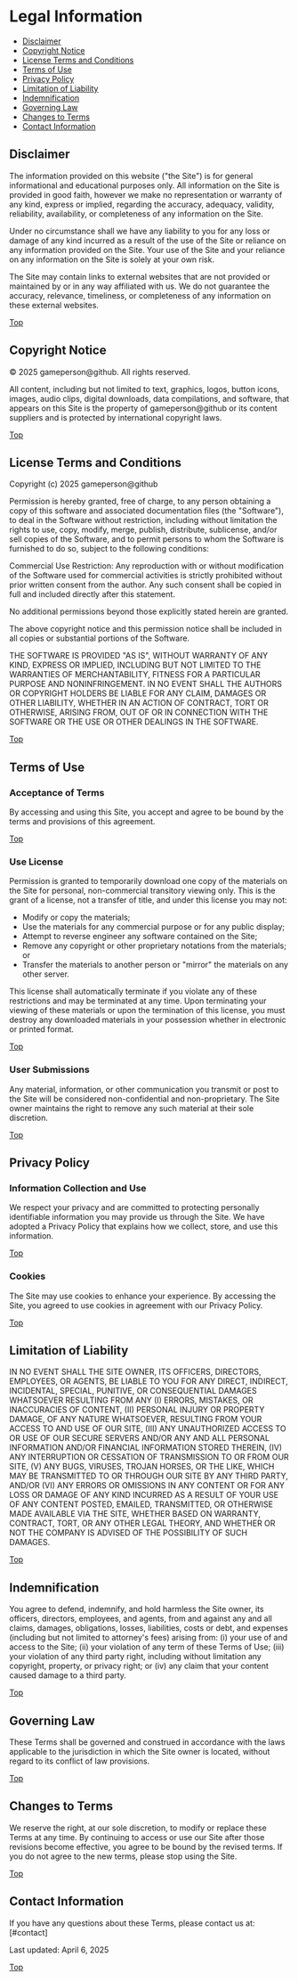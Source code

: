 # Legal Information

<!-- toc -->
- [Disclaimer](#disclaimer)
- [Copyright Notice](#copyright-notice)
- [License Terms and Conditions](#license-terms-and-conditions)
- [Terms of Use](#terms-of-use)
- [Privacy Policy](#privacy-policy)
- [Limitation of Liability](#limitation-of-liability)
- [Indemnification](#indemnification)
- [Governing Law](#governing-law)
- [Changes to Terms](#changes-to-terms)
- [Contact Information](#contact-information)
<!-- /toc -->

## Disclaimer
<!-- toc-entry -->
The information provided on this website ("the Site") is for general informational and educational purposes only. All information on the Site is provided in good faith, however we make no representation or warranty of any kind, express or implied, regarding the accuracy, adequacy, validity, reliability, availability, or completeness of any information on the Site.

Under no circumstance shall we have any liability to you for any loss or damage of any kind incurred as a result of the use of the Site or reliance on any information provided on the Site. Your use of the Site and your reliance on any information on the Site is solely at your own risk.

The Site may contain links to external websites that are not provided or maintained by or in any way affiliated with us. We do not guarantee the accuracy, relevance, timeliness, or completeness of any information on these external websites.

<a href="#" class="btn" data-tags="Table of Contents, Disclaimer" aria-label="Content Top">Top</a>

## Copyright Notice
<!-- toc-entry -->
© 2025 gameperson@github. All rights reserved.

All content, including but not limited to text, graphics, logos, button icons, images, audio clips, digital downloads, data compilations, and software, that appears on this Site is the property of gameperson@github or its content suppliers and is protected by international copyright laws.

<a href="#" class="btn" data-tags="Table of Contents, Copyright Notice" aria-label="Content Top">Top</a>

## License Terms and Conditions
<!-- toc-entry -->
Copyright (c) 2025 gameperson@github

Permission is hereby granted, free of charge, to any person obtaining a copy of this software and associated documentation files (the "Software"), to deal in the Software without restriction, including without limitation the rights to use, copy, modify, merge, publish, distribute, sublicense, and/or sell copies of the Software, and to permit persons to whom the Software is furnished to do so, subject to the following conditions:

Commercial Use Restriction: Any reproduction with or without modification of the Software used for commercial activities is strictly prohibited without prior written consent from the author. Any such consent shall be copied in full and included directly after this statement.

No additional permissions beyond those explicitly stated herein are granted.

The above copyright notice and this permission notice shall be included in all copies or substantial portions of the Software.

THE SOFTWARE IS PROVIDED "AS IS", WITHOUT WARRANTY OF ANY KIND, EXPRESS OR IMPLIED, INCLUDING BUT NOT LIMITED TO THE WARRANTIES OF MERCHANTABILITY, FITNESS FOR A PARTICULAR PURPOSE AND NONINFRINGEMENT. IN NO EVENT SHALL THE AUTHORS OR COPYRIGHT HOLDERS BE LIABLE FOR ANY CLAIM, DAMAGES OR OTHER LIABILITY, WHETHER IN AN ACTION OF CONTRACT, TORT OR OTHERWISE, ARISING FROM, OUT OF OR IN CONNECTION WITH THE SOFTWARE OR THE USE OR OTHER DEALINGS IN THE SOFTWARE.

<a href="#" class="btn" data-tags="Table of Contents, License Terms and Conditions" aria-label="Content Top">Top</a>

## Terms of Use
<!-- toc-entry -->

### Acceptance of Terms
<!-- toc-entry -->
By accessing and using this Site, you accept and agree to be bound by the terms and provisions of this agreement.

<a href="#" class="btn" data-tags="Table of Contents, Acceptance of Terms" aria-label="Content Top">Top</a>

### Use License
<!-- toc-entry -->
Permission is granted to temporarily download one copy of the materials on the Site for personal, non-commercial transitory viewing only. This is the grant of a license, not a transfer of title, and under this license you may not:

- Modify or copy the materials;
- Use the materials for any commercial purpose or for any public display;
- Attempt to reverse engineer any software contained on the Site;
- Remove any copyright or other proprietary notations from the materials; or
- Transfer the materials to another person or "mirror" the materials on any other server.

This license shall automatically terminate if you violate any of these restrictions and may be terminated at any time. Upon terminating your viewing of these materials or upon the termination of this license, you must destroy any downloaded materials in your possession whether in electronic or printed format.

<a href="#" class="btn" data-tags="Table of Contents, Use License" aria-label="Content Top">Top</a>

### User Submissions
<!-- toc-entry -->
Any material, information, or other communication you transmit or post to the Site will be considered non-confidential and non-proprietary. The Site owner maintains the right to remove any such material at their sole discretion.

<a href="#" class="btn" data-tags="Table of Contents, User Submissions" aria-label="Content Top">Top</a>

## Privacy Policy
<!-- toc-entry -->

### Information Collection and Use
<!-- toc-entry -->
We respect your privacy and are committed to protecting personally identifiable information you may provide us through the Site. We have adopted a Privacy Policy that explains how we collect, store, and use this information.

<a href="#" class="btn" data-tags="Table of Contents, Information Collection and Use" aria-label="Content Top">Top</a>

### Cookies
<!-- toc-entry -->
The Site may use cookies to enhance your experience. By accessing the Site, you agreed to use cookies in agreement with our Privacy Policy.

<a href="#" class="btn" data-tags="Table of Contents, Cookies" aria-label="Content Top">Top</a>

## Limitation of Liability
<!-- toc-entry -->
IN NO EVENT SHALL THE SITE OWNER, ITS OFFICERS, DIRECTORS, EMPLOYEES, OR AGENTS, BE LIABLE TO YOU FOR ANY DIRECT, INDIRECT, INCIDENTAL, SPECIAL, PUNITIVE, OR CONSEQUENTIAL DAMAGES WHATSOEVER RESULTING FROM ANY (I) ERRORS, MISTAKES, OR INACCURACIES OF CONTENT, (II) PERSONAL INJURY OR PROPERTY DAMAGE, OF ANY NATURE WHATSOEVER, RESULTING FROM YOUR ACCESS TO AND USE OF OUR SITE, (III) ANY UNAUTHORIZED ACCESS TO OR USE OF OUR SECURE SERVERS AND/OR ANY AND ALL PERSONAL INFORMATION AND/OR FINANCIAL INFORMATION STORED THEREIN, (IV) ANY INTERRUPTION OR CESSATION OF TRANSMISSION TO OR FROM OUR SITE, (V) ANY BUGS, VIRUSES, TROJAN HORSES, OR THE LIKE, WHICH MAY BE TRANSMITTED TO OR THROUGH OUR SITE BY ANY THIRD PARTY, AND/OR (VI) ANY ERRORS OR OMISSIONS IN ANY CONTENT OR FOR ANY LOSS OR DAMAGE OF ANY KIND INCURRED AS A RESULT OF YOUR USE OF ANY CONTENT POSTED, EMAILED, TRANSMITTED, OR OTHERWISE MADE AVAILABLE VIA THE SITE, WHETHER BASED ON WARRANTY, CONTRACT, TORT, OR ANY OTHER LEGAL THEORY, AND WHETHER OR NOT THE COMPANY IS ADVISED OF THE POSSIBILITY OF SUCH DAMAGES.

<a href="#" class="btn" data-tags="Table of Contents, Limitation of Liability" aria-label="Content Top">Top</a>

## Indemnification
<!-- toc-entry -->
You agree to defend, indemnify, and hold harmless the Site owner, its officers, directors, employees, and agents, from and against any and all claims, damages, obligations, losses, liabilities, costs or debt, and expenses (including but not limited to attorney's fees) arising from: (i) your use of and access to the Site; (ii) your violation of any term of these Terms of Use; (iii) your violation of any third party right, including without limitation any copyright, property, or privacy right; or (iv) any claim that your content caused damage to a third party.

<a href="#" class="btn" data-tags="Table of Contents, Indemnification" aria-label="Content Top">Top</a>

## Governing Law
<!-- toc-entry -->
These Terms shall be governed and construed in accordance with the laws applicable to the jurisdiction in which the Site owner is located, without regard to its conflict of law provisions.

<a href="#" class="btn" data-tags="Table of Contents, Governing Law" aria-label="Content Top">Top</a>

## Changes to Terms
<!-- toc-entry -->
We reserve the right, at our sole discretion, to modify or replace these Terms at any time. By continuing to access or use our Site after those revisions become effective, you agree to be bound by the revised terms. If you do not agree to the new terms, please stop using the Site.

<a href="#" class="btn" data-tags="Table of Contents, Changes to Terms" aria-label="Content Top">Top</a>

## Contact Information
<!-- toc-entry -->
If you have any questions about these Terms, please contact us at: [#contact]

Last updated: April 6, 2025

<a href="#" class="btn" data-tags="Table of Contents, Contact Information" aria-label="Content Top">Top</a>
